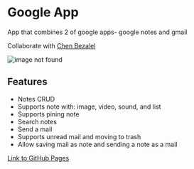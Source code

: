 # Google App

<p>App that combines 2 of google apps- google notes and gmail</p>
<p>Collaborate with <a href="https://github.com/chenbezalel" target="blank">Chen Bezalel</a></p>

![image not found](https://res.cloudinary.com/trellox/image/upload/v1657785929/github%20-%20readme/google_am4zd4.jpg)

## Features
- Notes CRUD
- Supports note with: image, video, sound, and list
- Supports pining note
- Search notes
- Send a mail
- Supports unread mail and moving to trash
- Allow saving mail as note and sending a note as a mail


<a href="https://shanikupiec.github.io/Google-App/" target="blank">Link to GitHub Pages</a>
